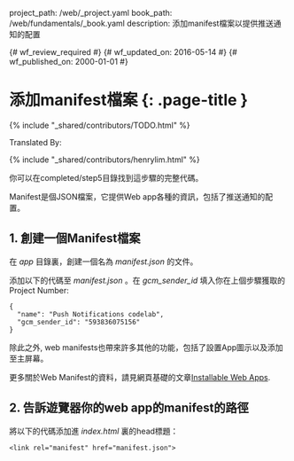 project_path: /web/_project.yaml
book_path: /web/fundamentals/_book.yaml
description: 添加manifest檔案以提供推送通知的配置

{# wf_review_required #}
{# wf_updated_on: 2016-05-14 #}
{# wf_published_on: 2000-01-01 #}

# 添加manifest檔案 {: .page-title }

{% include "_shared/contributors/TODO.html" %}


Translated By: 

{% include "_shared/contributors/henrylim.html" %}




你可以在completed/step5目錄找到這步驟的完整代碼。

Manifest是個JSON檔案，它提供Web app各種的資訊，包括了推送通知的配置。

## 1. 創建一個Manifest檔案

在 _app_ 目錄裏，創建一個名為 _manifest.json_ 的文件。

添加以下的代碼至 _manifest.json_ 。在 _gcm\_sender\_id_ 填入你在上個步驟獲取的Project Number:


    {
      "name": "Push Notifications codelab",
      "gcm_sender_id": "593836075156"
    }
    

除此之外, web manifests也帶來許多其他的功能，包括了設置App圖示以及添加至主屏幕。

更多關於Web Manifest的資料，請見網頁基礎的文章[Installable Web Apps](/web/updates/2014/11/Support-for-installable-web-apps-with-webapp-manifest-in-chrome-38-for-Android).

## 2. 告訴遊覽器你的web app的manifest的路徑

將以下的代碼添加進 _index.html_ 裏的head標題：


    <link rel="manifest" href="manifest.json">
    
